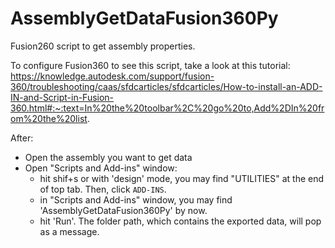 # AssemblyGetDataFusion360Py
 Fusion260 script to get assembly properties.

 To configure Fusion360 to see this script, take a look at this tutorial:
	https://knowledge.autodesk.com/support/fusion-360/troubleshooting/caas/sfdcarticles/sfdcarticles/How-to-install-an-ADD-IN-and-Script-in-Fusion-360.html#:~:text=In%20the%20toolbar%2C%20go%20to,Add%2DIn%20from%20the%20list.

 After:
- Open the assembly you want to get data
- Open "Scripts and Add-ins" window:
	- hit shif+s or with 'design' mode, you may find "UTILITIES" at the end of top tab. Then, click `ADD-INS`.
	- in "Scripts and Add-ins" window, you may find 'AssemblyGetDataFusion360Py' by now.
	- hit 'Run'. The folder path, which contains the exported data, will pop as a message.

